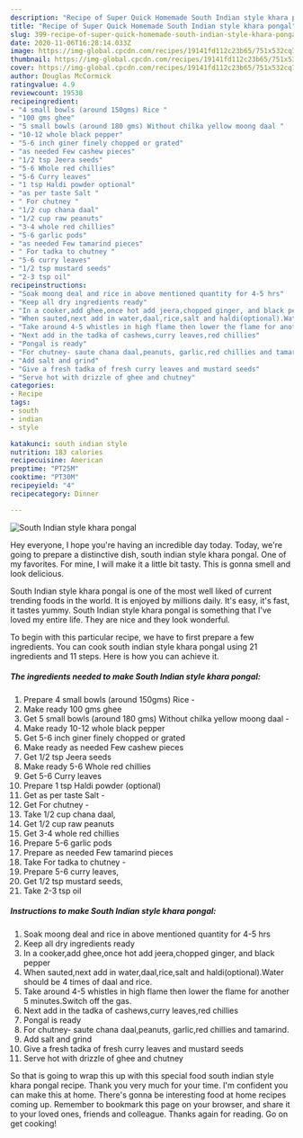```yaml
---
description: "Recipe of Super Quick Homemade South Indian style khara pongal"
title: "Recipe of Super Quick Homemade South Indian style khara pongal"
slug: 399-recipe-of-super-quick-homemade-south-indian-style-khara-pongal
date: 2020-11-06T16:28:14.033Z
image: https://img-global.cpcdn.com/recipes/19141fd112c23b65/751x532cq70/south-indian-style-khara-pongal-recipe-main-photo.jpg
thumbnail: https://img-global.cpcdn.com/recipes/19141fd112c23b65/751x532cq70/south-indian-style-khara-pongal-recipe-main-photo.jpg
cover: https://img-global.cpcdn.com/recipes/19141fd112c23b65/751x532cq70/south-indian-style-khara-pongal-recipe-main-photo.jpg
author: Douglas McCormick
ratingvalue: 4.9
reviewcount: 19538
recipeingredient:
- "4 small bowls (around 150gms) Rice "
- "100 gms ghee"
- "5 small bowls (around 180 gms) Without chilka yellow moong daal "
- "10-12 whole black pepper"
- "5-6 inch giner finely chopped or grated"
- "as needed Few cashew pieces"
- "1/2 tsp Jeera seeds"
- "5-6 Whole red chillies"
- "5-6 Curry leaves"
- "1 tsp Haldi powder optional"
- "as per taste Salt "
- " For chutney "
- "1/2 cup chana daal"
- "1/2 cup raw peanuts"
- "3-4 whole red chillies"
- "5-6 garlic pods"
- "as needed Few tamarind pieces"
- " For tadka to chutney "
- "5-6 curry leaves"
- "1/2 tsp mustard seeds"
- "2-3 tsp oil"
recipeinstructions:
- "Soak moong deal and rice in above mentioned quantity for 4-5 hrs"
- "Keep all dry ingredients ready"
- "In a cooker,add ghee,once hot add jeera,chopped ginger, and black pepper"
- "When sauted,next add in water,daal,rice,salt and haldi(optional).Water should be 4 times of daal and rice."
- "Take around 4-5 whistles in high flame then lower the flame for another 5 minutes.Switch off the gas."
- "Next add in the tadka of cashews,curry leaves,red chillies"
- "Pongal is ready"
- "For chutney- saute chana daal,peanuts, garlic,red chillies and tamarind."
- "Add salt and grind"
- "Give a fresh tadka of fresh curry leaves and mustard seeds"
- "Serve hot with drizzle of ghee and chutney"
categories:
- Recipe
tags:
- south
- indian
- style

katakunci: south indian style 
nutrition: 183 calories
recipecuisine: American
preptime: "PT25M"
cooktime: "PT30M"
recipeyield: "4"
recipecategory: Dinner

---
```



![South Indian style khara pongal](https://img-global.cpcdn.com/recipes/19141fd112c23b65/751x532cq70/south-indian-style-khara-pongal-recipe-main-photo.jpg)

Hey everyone, I hope you're having an incredible day today. Today, we're going to prepare a distinctive dish, south indian style khara pongal. One of my favorites. For mine, I will make it a little bit tasty. This is gonna smell and look delicious.



South Indian style khara pongal is one of the most well liked of current trending foods in the world. It is enjoyed by millions daily. It's easy, it's fast, it tastes yummy. South Indian style khara pongal is something that I've loved my entire life. They are nice and they look wonderful.


To begin with this particular recipe, we have to first prepare a few ingredients. You can cook south indian style khara pongal using 21 ingredients and 11 steps. Here is how you can achieve it.

<!--inarticleads1-->

##### The ingredients needed to make South Indian style khara pongal:

1. Prepare 4 small bowls (around 150gms) Rice -
1. Make ready 100 gms ghee
1. Get 5 small bowls (around 180 gms) Without chilka yellow moong daal -
1. Make ready 10-12 whole black pepper
1. Get 5-6 inch giner finely chopped or grated
1. Make ready as needed Few cashew pieces
1. Get 1/2 tsp Jeera seeds
1. Make ready 5-6 Whole red chillies
1. Get 5-6 Curry leaves
1. Prepare 1 tsp Haldi powder (optional)
1. Get as per taste Salt -
1. Get  For chutney -
1. Take 1/2 cup chana daal,
1. Get 1/2 cup raw peanuts
1. Get 3-4 whole red chillies
1. Prepare 5-6 garlic pods
1. Prepare as needed Few tamarind pieces
1. Take  For tadka to chutney -
1. Prepare 5-6 curry leaves,
1. Get 1/2 tsp mustard seeds,
1. Take 2-3 tsp oil




<!--inarticleads2-->

##### Instructions to make South Indian style khara pongal:

1. Soak moong deal and rice in above mentioned quantity for 4-5 hrs
1. Keep all dry ingredients ready
1. In a cooker,add ghee,once hot add jeera,chopped ginger, and black pepper
1. When sauted,next add in water,daal,rice,salt and haldi(optional).Water should be 4 times of daal and rice.
1. Take around 4-5 whistles in high flame then lower the flame for another 5 minutes.Switch off the gas.
1. Next add in the tadka of cashews,curry leaves,red chillies
1. Pongal is ready
1. For chutney- saute chana daal,peanuts, garlic,red chillies and tamarind.
1. Add salt and grind
1. Give a fresh tadka of fresh curry leaves and mustard seeds
1. Serve hot with drizzle of ghee and chutney




So that is going to wrap this up with this special food south indian style khara pongal recipe. Thank you very much for your time. I'm confident you can make this at home. There's gonna be interesting food at home recipes coming up. Remember to bookmark this page on your browser, and share it to your loved ones, friends and colleague. Thanks again for reading. Go on get cooking!
